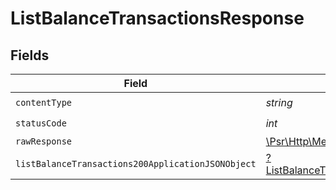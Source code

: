 # ListBalanceTransactionsResponse


## Fields

| Field                                                                                                              | Type                                                                                                               | Required                                                                                                           | Description                                                                                                        |
| ------------------------------------------------------------------------------------------------------------------ | ------------------------------------------------------------------------------------------------------------------ | ------------------------------------------------------------------------------------------------------------------ | ------------------------------------------------------------------------------------------------------------------ |
| `contentType`                                                                                                      | *string*                                                                                                           | :heavy_check_mark:                                                                                                 | N/A                                                                                                                |
| `statusCode`                                                                                                       | *int*                                                                                                              | :heavy_check_mark:                                                                                                 | N/A                                                                                                                |
| `rawResponse`                                                                                                      | [\Psr\Http\Message\ResponseInterface](https://www.php-fig.org/psr/psr-7/#33-psrhttpmessageresponseinterface)       | :heavy_minus_sign:                                                                                                 | N/A                                                                                                                |
| `listBalanceTransactions200ApplicationJSONObject`                                                                  | [?ListBalanceTransactions200ApplicationJSON](../../models/operations/ListBalanceTransactions200ApplicationJSON.md) | :heavy_minus_sign:                                                                                                 | OK                                                                                                                 |